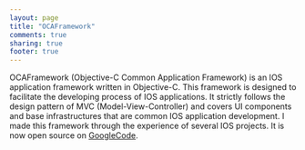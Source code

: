 ```yaml
---
layout: page
title: "OCAFramework"
comments: true
sharing: true
footer: true
---
```


OCAFramework (Objective-C Common Application Framework) is an IOS application framework written in Objective-C. This framework is designed to facilitate the developing process of IOS applications. It strictly follows the design pattern of MVC (Model-View-Controller) and covers UI components and base infrastructures that are common IOS application development. I made this framework through the experience of several IOS projects. It is now open source on [GoogleCode](http://code.google.com/p/ocaframework).

